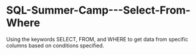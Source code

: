 # SQL-Summer-Camp---Select-From-Where
Using the keywords SELECT, FROM, and WHERE to get data from specific columns based on conditions specified.
